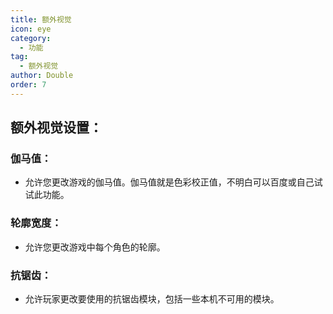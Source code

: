 ```yaml
---
title: 额外视觉
icon: eye
category:
  - 功能
tag:
  - 额外视觉
author: Double
order: 7
---
```


## 额外视觉设置：
### 伽马值：
- 允许您更改游戏的伽马值。伽马值就是色彩校正值，不明白可以百度或自己试试此功能。
### 轮廓宽度：
- 允许您更改游戏中每个角色的轮廓。
### 抗锯齿：
- 允许玩家更改要使用的抗锯齿模块，包括一些本机不可用的模块。
